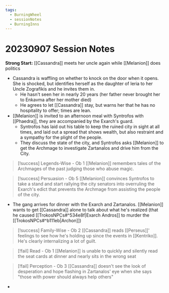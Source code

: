 ```yaml
---
tags:
  - BurningWheel
  - sessionNotes
  - BurningInns
---
```

# 20230907 Session Notes
**Strong Start:** [[Cassandra]] meets her uncle again while [[Melanion]] does politics
- Cassandra is waffling on whether to knock on the door when it opens.  She is shocked, but identifies herself as the daughter of Ieria to her Uncle Zografikis and he invites them in.
	- He hasn't seen her in nearly 20 years (her father never brought her to Enkavma after her mother died)
	- He agrees to let [[Cassandra]] stay, but warns her that he has no hospitality to offer; times are lean.
- [[Melanion]] is invited to an afternoon meal with Syntrofos with [[Phaedra]], they are accompanied by the Exarch's guard.
	- Syntrofos has laid out his table to keep the ruined city in sight at all times, and laid out a spread that shows wealth, but also restraint and a sympathy for the plight of the people.
	- They discuss the state of the city, and Syntrofos asks [[Melanion]] to get the Archmage to investigate Zartanalos and drive him from the City.
> [!success] Legends-Wise - Ob 1 
> [[Melanion]] remembers tales of the Archmages of the past judging those who abuse magic.

> [!success] Persuasion - Ob 5 
> [[Melanion]] convinces Syntrofos to take a stand and start rallying the city senators into overruling the Exarch's edict that prevents the Archmage from assisting the people of the city.
- The gang arrives for dinner with the Exarch and Zartanalos.  [[Melanion]] wants to get [[Cassandra]] alone to talk about what he's realized (that he caused [[TrokosNPCs#^534e8f|Exarch Andros]] to murder the [[TrokosNPCs#^b111eb|Archon]])
> [!success] Family-Wise - Ob 2 
> [[Cassandra]] reads [[Perseus]]' feelings to see how he's holding up since the events in [[Kentriko]].  He's clearly internalizing a lot of guilt.

> [!fail] Read - Ob 1 
> [[Melanion]] is unable to quickly and silently read the seat cards at dinner and nearly sits in the wrong seat

> [!fail] Perception - Ob 3 
> [[Cassandra]] doesn't see the look of desperation and hope flashing in Zartanalos' eye when she says "those with power should always help others"
- 
